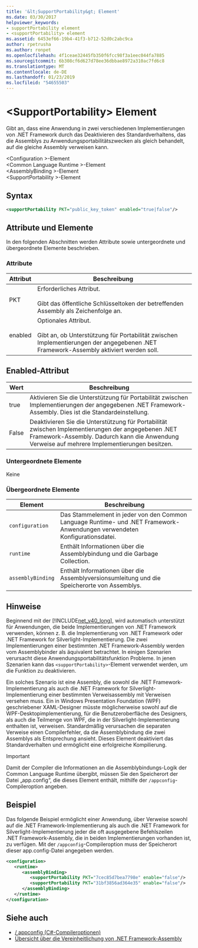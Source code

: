 ```yaml
---
title: '&lt;SupportPortability&gt; Element'
ms.date: 03/30/2017
helpviewer_keywords:
- supportPortability element
- <supportPortability> element
ms.assetid: 6453ef66-19b4-41f3-b712-52d0c2abc9ca
author: rpetrusha
ms.author: ronpet
ms.openlocfilehash: 4f1ceae32445fb350f6fcc98f3a1eec044fa7885
ms.sourcegitcommit: 6b308cf6d627d78ee36dbbae8972a310ac7fd6c8
ms.translationtype: MT
ms.contentlocale: de-DE
ms.lasthandoff: 01/23/2019
ms.locfileid: "54655503"
---
```

# <a name="ltsupportportabilitygt-element"></a>&lt;SupportPortability&gt; Element
Gibt an, dass eine Anwendung in zwei verschiedenen Implementierungen von .NET Framework durch das Deaktivieren des Standardverhaltens, das die Assemblys zu Anwendungsportabilitätszwecken als gleich behandelt, auf die gleiche Assembly verweisen kann.  
  
 \<Configuration >-Element  
\<Common Language Runtime >-Element  
\<AssemblyBinding >-Element  
\<SupportPortability >-Element  
  
## <a name="syntax"></a>Syntax  
  
```xml  
<supportPortability PKT="public_key_token" enabled="true|false"/>  
```  
  
## <a name="attributes-and-elements"></a>Attribute und Elemente  
 In den folgenden Abschnitten werden Attribute sowie untergeordnete und übergeordnete Elemente beschrieben.  
  
### <a name="attributes"></a>Attribute  
  
|Attribut|Beschreibung|  
|---------------|-----------------|  
|PKT|Erforderliches Attribut.<br /><br /> Gibt das öffentliche Schlüsseltoken der betreffenden Assembly als Zeichenfolge an.|  
|enabled|Optionales Attribut.<br /><br /> Gibt an, ob Unterstützung für Portabilität zwischen Implementierungen der angegebenen .NET Framework-Assembly aktiviert werden soll.|  
  
## <a name="enabled-attribute"></a>Enabled-Attribut  
  
|Wert|Beschreibung|  
|-----------|-----------------|  
|true|Aktivieren Sie die Unterstützung für Portabilität zwischen Implementierungen der angegebenen .NET Framework-Assembly. Dies ist die Standardeinstellung.|  
|False|Deaktivieren Sie die Unterstützung für Portabilität zwischen Implementierungen der angegebenen .NET Framework-Assembly. Dadurch kann die Anwendung Verweise auf mehrere Implementierungen besitzen.|  
  
### <a name="child-elements"></a>Untergeordnete Elemente  
 Keine  
  
### <a name="parent-elements"></a>Übergeordnete Elemente  
  
|Element|Beschreibung|  
|-------------|-----------------|  
|`configuration`|Das Stammelement in jeder von den Common Language Runtime- und .NET Framework-Anwendungen verwendeten Konfigurationsdatei.|  
|`runtime`|Enthält Informationen über die Assemblybindung und die Garbage Collection.|  
|`assemblyBinding`|Enthält Informationen über die Assemblyversionsumleitung und die Speicherorte von Assemblys.|  
  
## <a name="remarks"></a>Hinweise  
 Beginnend mit der [!INCLUDE[net_v40_long](../../../../../includes/net-v40-long-md.md)], wird automatisch unterstützt für Anwendungen, die beide Implementierungen von .NET Framework verwenden, können z. B. die Implementierung von .NET Framework oder .NET Framework for Silverlight-Implementierung. Die zwei Implementierungen einer bestimmten .NET Framework-Assembly werden vom Assemblybinder als äquivalent betrachtet. In einigen Szenarien verursacht diese Anwendungsportabilitätsfunktion Probleme. In jenen Szenarien kann das `<supportPortability>`-Element verwendet werden, um die Funktion zu deaktivieren.  
  
 Ein solches Szenario ist eine Assembly, die sowohl die .NET Framework-Implementierung als auch die .NET Framework for Silverlight-Implementierung einer bestimmten Verweisassembly mit Verweisen versehen muss. Ein in Windows Presentation Foundation (WPF) geschriebener XAML-Designer müsste möglicherweise sowohl auf die WPF-Desktopimplementierung, für die Benutzeroberfläche des Designers, als auch die Teilmenge von WPF, die in der Silverlight-Implementierung enthalten ist, verweisen. Standardmäßig verursachen die separaten Verweise einen Compilerfehler, da die Assemblybindung die zwei Assemblys als Entsprechung ansieht. Dieses Element deaktiviert das Standardverhalten und ermöglicht eine erfolgreiche Kompilierung.  
  
> [!IMPORTANT]
>  Damit der Compiler die Informationen an die Assemblybindungs-Logik der Common Language Runtime übergibt, müssen Sie den Speicherort der Datei „app.config“, die dieses Element enthält, mithilfe der `/appconfig`-Compileroption angeben.  
  
## <a name="example"></a>Beispiel  
 Das folgende Beispiel ermöglicht einer Anwendung, über Verweise sowohl auf die .NET Framework-Implementierung als auch die .NET Framework for Silverlight-Implementierung jeder die oft ausgegebene Befehlszeilen  .NET Framework-Assembly, die in beiden Implementierungen vorhanden ist, zu verfügen. Mit der `/appconfig`-Compileroption muss der Speicherort dieser app.config-Datei angegeben werden.  
  
```xml  
<configuration>  
   <runtime>  
      <assemblyBinding>  
         <supportPortability PKT="7cec85d7bea7798e" enable="false"/>  
         <supportPortability PKT="31bf3856ad364e35" enable="false"/>  
      </assemblyBinding>  
   </runtime>  
</configuration>  
```  
  
## <a name="see-also"></a>Siehe auch
- [/ appconfig (C#-Compileroptionen)](../../../../../docs/csharp/language-reference/compiler-options/appconfig-compiler-option.md)
- [Übersicht über die Vereinheitlichung von .NET Framework-Assembly](https://msdn.microsoft.com/library/8d8cc65e-031d-463b-bde3-2c6dc2e3bc48)
